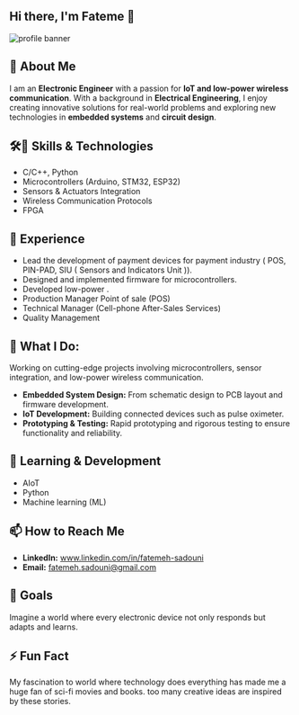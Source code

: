 ## Hi there, I'm Fateme 👋

![profile banner](https://github.com/fateme-sadouni/picture/blob/main/embedded-security-for-internet-of-things.gif)

## 💬 About Me
I am an **Electronic Engineer** with a passion for **IoT and low-power wireless communication**. With a background in **Electrical Engineering**, I enjoy creating innovative solutions for real-world problems and exploring new technologies in **embedded systems** and **circuit design**.


## 🛠🌟 Skills & Technologies
- C/C++, Python
- Microcontrollers (Arduino, STM32, ESP32)
- Sensors & Actuators Integration
- Wireless Communication Protocols
- FPGA
## 💼 Experience
  - Lead the development of payment devices for payment industry ( POS, PIN-PAD, SIU ( Sensors and Indicators Unit )).
  - Designed and implemented firmware for microcontrollers.
  - Developed low-power .
  - Production Manager Point of sale (POS)
  - Technical Manager (Cell-phone After-Sales Services)
  - Quality Management

## 🔭 What I Do:
Working on cutting-edge projects involving microcontrollers, sensor integration, and low-power wireless communication.

- **Embedded System Design:** From schematic design to PCB layout and firmware development.
- **IoT Development:** Building connected devices such as pulse oximeter. 
- **Prototyping & Testing:** Rapid prototyping and rigorous testing to ensure functionality and reliability.

## 🌱 Learning & Development
- AIoT
- Python
- Machine learning (ML) 

## 📫 How to Reach Me
- **LinkedIn:** www.linkedin.com/in/fatemeh-sadouni
- **Email:** fatemeh.sadouni@gmail.com

## 🎯 Goals
Imagine a world where every electronic device not only responds but adapts and learns.


## ⚡ Fun Fact
My fascination to world where technology does everything has made me a huge fan of sci-fi movies and books. too many creative ideas are inspired by these stories.



<!--
**fateme-sadouni/Fateme-Sadouni** is a ✨ _special_ ✨ repository because its `README.md` (this file) appears on your GitHub profile.

Here are some ideas to get you started:

- 🔭 I’m currently working on ...
- 🌱 I’m currently learning ...
- 👯 I’m looking to collaborate on ...
- 🤔 I’m looking for help with ...
- 💬 Ask me about ...
- 📫 How to reach me: ...
- 😄 Pronouns: ...
- ⚡ Fun fact: ...
-->

